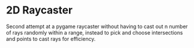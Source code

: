 # 2D Raycaster

Second attempt at a pygame raycaster without having to cast out n number of rays randomly within a range, instead to pick and choose intersections and points to cast rays for efficiency.
